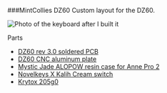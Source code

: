###MintCollies DZ60
Custom layout for the DZ60.

![Photo of the keyboard after I built it](photo.png)

Parts
+ [DZ60 rev 3.0 soldered PCB](https://kbdfans.com/products/dz60-60-pcb)
+ [DZ60 CNC aluminum plate](https://kbdfans.com/products/dz60-cnc-aluminum-plate?variant=39293765025931)
+ [Mystic Jade ALOPOW resin case for Anne Pro 2](https://kbdfans.com/products/alopow-resin-case-for-anne-pro-2?_pos=3&_sid=0f3043940&_ss=r)
+ [Novelkeys X Kalih Cream switch](https://kbdfans.com/products/novelkey-x-kailh-linear-cream-switch)
+ [Krytox 205g0](https://thekey.company/collections/in-stock/products/lubricant)